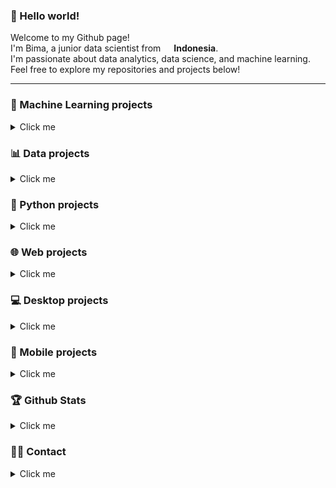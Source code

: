 ### 👋 Hello world!
<p>
    Welcome to my Github page!</br> 
    I'm Bima, a junior data scientist from <img src="https://github.githubassets.com/images/icons/emoji/unicode/1f1ee-1f1e9.png?v8" width="13" /> <b>Indonesia</b>.</br>
    I'm passionate about data analytics, data science, and machine learning.</br>
    Feel free to explore my repositories and projects below!
</p>

<hr>

### 🤖 Machine Learning projects
<details>
    <summary>Click me</summary>
    <table>
        <thead align="center">
            <tr border: none;>
                <td>
                    <b>🎁 Projects</b>
                </td>
                <td>
                    <b>📃 Description</b>
                </td>
            </tr>
        </thead>
        <tbody>
            <tr>
                <td>
                    <a href="https://github.com/bimarakajati/Nusacular" target="_blank">
                        <b>Nusacular</b>
                    </a>
                </td>
                <td>
                    This project aims to develop a system capable of detecting regional languages or dialects from text. We will collect a dataset containing text in various regional languages or dialects and train machine learning models to recognize and classify them.
                </td>
            </tr>
            <tr>
                <td>
                    <a href="https://github.com/bimarakajati/One-Piece-Character-Classifier-Using-Transfer-Learning" target="_blank">
                        <b>One Piece Character Classifier Using Transfer Learning</b>
                    </a>
                </td>
                <td>
                    This project implements a character classifier for the popular anime One Piece using transfer learning techniques. The classifier can identify 18 different characters from the series with high accuracy.
                </td>
            </tr>
            <tr>
                <td>
                    <a href="https://github.com/bimarakajati/8-Ball-Pool-Sentiment-Analysis" target="_blank">
                        <b>8 Ball Pool Sentiment Analysis</b>
                    </a>
                </td>
                <td>
                    This project aims to classify the sentiment (negative, neutral, positive) of 8 Ball Pool game reviews on the Play Store.
                </td>
            </tr>
            <tr>
                <td>
                    <a href="https://github.com/bimarakajati/WasteTrack-Chatbot-API" target="_blank">
                        <b>WasteTrack Chatbot</b>
                    </a>
                </td>
                <td>
                    The project is a chatbot implemented using Flask and Python, incorporating a pre-trained model. The chatbot is designed to interact with users, analyze their input, and generate relevant responses using the trained model.
                </td>
            </tr>
            <tr>
                <td>
                    <a href="https://github.com/bimarakajati/WasteTrack-YOLO-API" target="_blank">
                        <b>WasteTrack YOLO</b>
                    </a>
                </td>
                <td>
                    The waste classification project is designed to classify waste items as either organic or inorganic using the YOLO (You Only Look Once) object detection algorithm. The project is implemented in Python and utilizes the Flask web framework to create a user-friendly interface for users to interact with.
                </td>
            </tr>
            <tr>
                <td>
                    <a href="https://github.com/bimarakajati/WasteTrack-Time-Series-API" target="_blank">
                        <b>WasteTrack Time-Series</b>
                    </a>
                </td>
                <td>
                    The WasteTrack Time-Series project is a web application developed to track and visualize waste production over time. It uses Flask, a Python web framework, to build the backend server and provides a user-friendly interface to interact with the waste data.
                </td>
            </tr>
            <tr>
                <td>
                    <a href="https://github.com/bimarakajati/Heart-Failure-Prediction" target="_blank">
                        <b>Heart Failure Prediction</b>
                    </a>
                </td>
                <td>
                    This repository focuses on predicting heart failure using the Hungarian dataset, employing machine learning techniques. Moreover, the model is deployed on Streamlit for easy user interaction.
                </td>
            </tr>
            <tr>
                <td>
                    <a href="https://github.com/bimarakajati/Tesla-Stock-Prediction" target="_blank">
                        <b>Tesla Stock Prediction Using LSTM</b>
                    </a>
                </td>
                <td>
                    This project utilizes a Long Short-Term Memory (LSTM) model to predict Tesla (TSLA) stock prices based on historical data. The dataset contains daily stock prices and trading volume from Yahoo Finance, and the project aims to model the future prices using deep learning techniques.
                </td>
            </tr>
            <tr>
                <td>
                    <a href="https://github.com/bimarakajati/Gemastik-SiPalingInsight" target="_blank">
                        <b>Prediction of Indonesia's Non-Oil and Gas Export Revenue Using Time Series with Vector Autoregressive (VAR)</b>
                    </a>
                </td>
                <td>
                    This project aims to predict Indonesia's revenue and provide recommendations for non-oil and gas export commodities in 2024 using time series with Vector Autoregressive (VAR). The project is part of the Gemastik 2023 event.
                </td>
            </tr>
            <tr>
                <td>
                    <a href="https://github.com/bimarakajati/Fresh-or-Stale-Detection" target="_blank">
                        <b>Fresh or Stale Detection</b>
                    </a>
                </td>
                <td>
                    This repository contains a Fresh or Stale Detection application that uses the K-Nearest Neighbors (KNN) algorithm to classify fruits and vegetables.
                </td>
            </tr>
        </tbody>
    </table>
</details>

### 📊 Data projects
<details>
    <summary>Click me</summary>
    <table>
        <thead align="center">
            <tr border: none;>
                <td>
                    <b>🎁 Projects</b>
                </td>
                <td>
                    <b>📃 Description</b>
                </td>
            </tr>
        </thead>
        <tbody>
            <tr>
                <td>
                    <a href="https://github.com/bimarakajati/Annual-People-Analytics-Report" target="_blank">
                        <b>Annual People Analytics Report</b>
                    </a>
                </td>
                <td>
                    As a People Analytics Associate at The Bloom Company, it is my responsibility to assess the effectiveness of our employee retention and hiring initiatives. In our Annual People Analytics Report for 2011, we aim to provide comprehensive insights on the success of our efforts over the past two years (2010-2011). This includes evaluating the impact of new tenure-based reward programs, analyzing historical data for more accurate manpower planning, and assessing the inclusivity of our hiring practices in terms of age and gender distributions. Our objective is to determine whether these initiatives have achieved the desired outcomes and inform future decision-making strategies.
                </td>
            </tr>
            <tr>
                <td>
                    <a href="https://github.com/bimarakajati/Cost-Effectiveness-Analysis-of-Employee-Payroll-Scheme" target="_blank">
                        <b>Cost Effectiveness Analysis of Employee Payroll Scheme</b>
                    </a>
                </td>
                <td>
                    As a Data Analyst at The Bloom Company, I am tasked with assessing the cost-effectiveness of our current payroll scheme for Bloomers. With over 35,000 users and 1,400 Bloomers, our fast-growing SaaS company operates across multiple cities in Indonesia. In our 7th year, I am working closely with the management team to analyze the salary per hour for Bloomers in each office branch, considering the number of employees per month. This analysis will help us make informed decisions about our payroll allocation and ensure a fair and efficient compensation system.
                </td>
            </tr>
            <tr>
                <td>
                    <a href="https://github.com/bimarakajati/Demand-Trend-Analysis-and-Transaction-Conversion-Rate-for-Providing-Better-Customer-Satisfaction" target="_blank">
                        <b>Demand Trend Analysis and Transaction Conversion Rate for Providing Better Customer Satisfaction</b>
                    </a>
                </td>
                <td>
                    Never Forget Company is a prominent B2B Marketplace Platform in Indonesia, connecting buyers and sellers in various industries. Never Forget Company needs several metrics and analysis that will be used to measure their transaction performance. This repository contains insights and solutions for Never Forget Company, following the instructions given.
                </td>
            </tr>
            <tr>
                <td>
                    <a href="https://github.com/bimarakajati/Indonesian-Severe-Food-and-Undernourishment-Population" target="_blank">
                        <b>Indonesian Severe Food and Undernourishment Population</b>
                    </a>
                </td>
                <td>
                    My project focuses on the Indonesian Severe Food and Undernourishment Population, utilizing the analysis of data from the World Development Indicators (WDI) specifically related to the healthcare sector between 2015 and 2019. The objective of this project is to examine the prevalence of severe food insecurity and undernourishment in Indonesia during this time period and gain insights into the challenges faced by the population in accessing adequate nutrition.
                </td>
            </tr>
            <tr>
                <td>
                    <a href="https://github.com/bimarakajati/Healthkathon-BPJS-HealInsights" target="_blank">
                        <b>Healthkathon 2.0 BPJS Kesehatan</b>
                    </a>
                </td>
                <td>
                    A team project that aims to provide insights into the health data of BPJS Kesehatan members. The project focuses on analyzing the data to identify patterns and trends that can be used to improve the quality of healthcare services provided by BPJS Kesehatan.
                </td>
            </tr>
            <tr>
                <td>
                    <a href="https://github.com/bimarakajati/MyAnimeList-Text-Mining-and-Analysis" target="_blank">
                        <b>MyAnimeList Text Mining and Analysis</b>
                    </a>
                </td>
                <td>
                    This repository contains a text mining and analysis project focused on the anime titled "Jujutsu Kaisen." The primary goal of this project is to analyze and gain insights from user reviews on MyAnimeList (MAL) related to "Jujutsu Kaisen".
                </td>
            </tr>
        </tbody>
    </table>
</details>

### 🐍 Python projects
<details>
    <summary>Click me</summary>
    <table>
        <thead align="center">
            <tr border: none;>
                <td>
                    <b>🎁 Projects</b>
                </td>
                <td>
                    <b>📃 Description</b>
                </td>
            </tr>
        </thead>
        <tbody>
            <tr>
                <td>
                    <a href="https://github.com/bimarakajati/MyAnimeList-Scraper" target="_blank">
                        <b>MyAnimeList Scraper</b>
                    </a>
                </td>
                <td>
                    This is a Scrapy project that is designed to scrape the top anime from MyAnimeList. The scraper extracts anime titles, scores, episode count, aired dates, and user counts.
                </td>
            </tr>
            <tr>
                <td>
                    <a href="https://github.com/bimarakajati/Webpage-Screenshot-App" target="_blank">
                        <b>Webpage Screenshot App</b>
                    </a>
                </td>
                <td>
                    Simple webpage screenshot app built with streamlit, and selenium.
                </td>
            </tr>
            <tr>
                <td>
                    <a href="https://github.com/bimarakajati/Telegram-Spotify-Bio" target="_blank">
                        <b>Telegram Spotify Bio</b>
                    </a>
                </td>
                <td>
                    Update your bio with the song you're listening to on spotify!
                </td>
            </tr>
        </tbody>
    </table>
</details>

### 🌐 Web projects
<details>
    <summary>Click me</summary>
    <table>
        <thead align="center">
            <tr border: none;>
                <td>
                    <b>🎁 Projects</b>
                </td>
                <td>
                    <b>📃 Description</b>
                </td>
                <td>
                    <b>🌐 Link</b>
                </td>
            </tr>
        </thead>
        <tbody>
            <tr>
                <td>
                    <a href="https://github.com/bimarakajati/SiDrone-Web" target="_blank">
                        <b>SiDrone Web</b>
                    </a>
                </td>
                <td>The SiDrone website is designed for a business that specializes in efficient and cost-effective land spraying using drone technology. It showcases the benefits of using drones for agricultural purposes and provides information on the services offered by SiDrone. The website also includes features such as a contact form for inquiries and a gallery to showcase successful projects and drone technology in action.</td>
                <td>
                    <a href="https://sidrone.id/" target="_blank">
                        <b>link</b>
                    </a>
                </td>
            </tr>
            <!-- <tr>
                <td>
                    <a href="https://github.com/bimarakajati/Rakarts-Store" target="_blank">
                        <b>Rakarts Store</b>
                    </a>
                </td>
                <td>The Rakarts Store is a website project for the Advanced Web Programming final exam. It is an e-commerce website where all purchased items are stored in a database. Additionally, it includes login features for both admins and general users. The admin login allows administrators to view all incoming orders.</td>
                <td>
                    <a href="https://rakarts.rf.gd/" target="_blank">
                        <b>link</b>
                    </a>
                </td>
            </tr> -->
        </tbody>
    </table>
</details>

### 💻 Desktop projects
<details>
    <summary>Click me</summary>
    <table>
        <thead align="center">
            <tr border: none;>
                <td>
                    <b>🎁 Projects</b>
                </td>
                <td>
                    <b>📃 Description</b>
                </td>
            </tr>
        </thead>
        <tbody>
            <tr>
                <td>
                    <a href="https://github.com/bimarakajati/BashTravel" target="_blank">
                        <b>BashTravel</b>
                    </a>
                </td>
                <td>
                    A desktop application for managing travel bookings. This application is built using Java and MySQL for the database.
                </td>
            </tr>
            <tr>
                <td>
                    <a href="https://github.com/bimarakajati/Bima-Book-Store" target="_blank">
                        <b>Bima Book Store</b>
                    </a>
                </td>
                <td>
                    A desktop application for managing a bookstore. This application is built using Java and MySQL for the database.
                </td>
            </tr>
        </tbody>
    </table>
</details>

### 📱 Mobile projects
<details>
    <summary>Click me</summary>
    <table>
        <thead align="center">
            <tr border: none;>
                <td>
                    <b>🎁 Projects</b>
                </td>
                <td>
                    <b>📃 Description</b>
                </td>
            </tr>
        </thead>
        <tbody>
            <tr>
                <td>
                    <a href="https://github.com/bimarakajati/GoWisata-Semarang" target="_blank">
                        <b>GoWisata Semarang</b>
                    </a>
                </td>
                <td>
                    A mobile application for exploring tourist attractions in Semarang. This application is built using Java.
                </td>
            </tr>
            <tr>
                <td>
                    <a href="https://github.com/bimarakajati/ProjectPPB-Akhir" target="_blank">
                        <b>Bima Education</b>
                    </a>
                </td>
                <td>
                    Bima Education is a comprehensive learning platform that provides resources and tutorials for programming languages such as Python, C++, and more. This application is built using Java.
                </td>
            </tr>
        </tbody>
    </table>
</details>

### 🏆 Github Stats
<details>
    <summary>Click me</summary>
        <img src="https://github-readme-stats.vercel.app/api?username=bimarakajati&show_icons=true&theme=merko&card_width=467" alt="bimarakajati" />
        <img src="https://github-readme-stats.vercel.app/api/top-langs/?username=bimarakajati&layout=compact&theme=merko&card_width=467" alt="bimarakajati" />
</details>

### 👨‍💼 Contact
<details>
    <summary>Click me</summary>
        <a href="mailto:bimandugal@gmail.com"target="_blank">
            <img src="https://img.shields.io/badge/email-%23D14836.svg?&style=for-the-badge&logo=gmail&logoColor=white" height=25>
        </a>
        <a href="https://www.linkedin.com/in/bimarakajati" target="_blank">
            <img src="https://img.shields.io/badge/linkedin-%230077B5.svg?&style=for-the-badge&logo=linkedin&logoColor=white" height=25>
        </a>
</details>